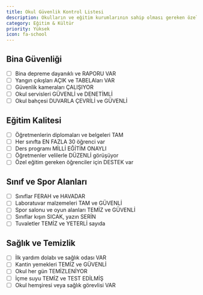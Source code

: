 ```yaml
---
title: Okul Güvenlik Kontrol Listesi
description: Okulların ve eğitim kurumlarının sahip olması gereken özellikler
category: Eğitim & Kültür
priority: Yüksek
icon: fa-school
---
```


## Bina Güvenliği

- [ ] Bina depreme dayanıklı ve RAPORU VAR
- [ ] Yangın çıkışları AÇIK ve TABELAları VAR
- [ ] Güvenlik kameraları ÇALIŞIYOR
- [ ] Okul servisleri GÜVENLİ ve DENETİMLİ
- [ ] Okul bahçesi DUVARLA ÇEVRİLİ ve GÜVENLİ

## Eğitim Kalitesi

- [ ] Öğretmenlerin diplomaları ve belgeleri TAM
- [ ] Her sınıfta EN FAZLA 30 öğrenci var
- [ ] Ders programı MİLLİ EĞİTİM ONAYLI
- [ ] Öğretmenler velilerle DÜZENLİ görüşüyor
- [ ] Özel eğitim gereken öğrenciler için DESTEK var

## Sınıf ve Spor Alanları

- [ ] Sınıflar FERAH ve HAVADAR
- [ ] Laboratuvar malzemeleri TAM ve GÜVENLİ
- [ ] Spor salonu ve oyun alanları TEMİZ ve GÜVENLİ
- [ ] Sınıflar kışın SICAK, yazın SERİN
- [ ] Tuvaletler TEMİZ ve YETERLİ sayıda

## Sağlık ve Temizlik

- [ ] İlk yardım dolabı ve sağlık odası VAR
- [ ] Kantin yemekleri TEMİZ ve GÜVENLİ
- [ ] Okul her gün TEMİZLENİYOR
- [ ] İçme suyu TEMİZ ve TEST EDİLMİŞ
- [ ] Okul hemşiresi veya sağlık görevlisi VAR
